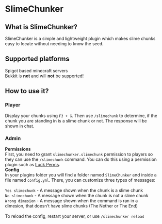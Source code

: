 # SlimeChunker
## What is SlimeChunker?
SlimeChunker is a simple and lightweight plugin which makes slime chunks easy to locate without needing to know the seed.

## Supported platforms
Spigot based minecraft servers <br>
Bukkit is **not** and will **not** be supported!

## How to use it?
### Player
Display your chunks using ```F3 + G```. Then use ```/slimechunk``` to determine, if the chunk you are standing in is a slime chunk or not. The response will be shown in chat.
### Admin
**Permissions** <br>
First, you need to grant ```slimechunker.slimechunk``` permission to players so they can use the ```/slimechunk``` command. You can do this using a permission plugin such as [Luck Perms](https://luckperms.net/). <br>
**Config** <br>
In your plugins folder you will find a folder named ```SlimeChunker``` and inside a file named ```config.yml```. There, you can customize three types of messages: <br> <br>
```Yes slimechunk``` - A message shown when the chunk is a slime chunk <br>
```No slimechunk``` - A message shown when the chunk is not a slime chunk <br>
```Wrong dimesion``` - A message shown when the command is ran in a dimesion, that doesn't have slime chunks (The Nether or The End) <br> <br>
To reload the config, restart your server, or use ```/slimechunker reload```
